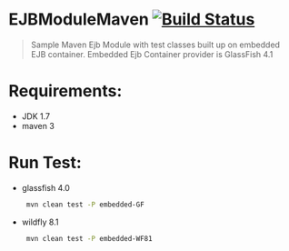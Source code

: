 # EJBModuleMaven [![Build Status](https://travis-ci.org/waleedsamy/EJBModuleMaven.svg?branch=master)](https://travis-ci.org/waleedsamy/EJBModuleMaven)
> Sample Maven Ejb Module with test classes built up on embedded EJB container. Embedded Ejb Container provider is GlassFish 4.1

# Requirements:
 * JDK 1.7
 * maven 3
 

# Run Test:
 * glassfish 4.0
 
    ```bash
     mvn clean test -P embedded-GF
    ```
    
 * wildfly 8.1
 
    ```bash
     mvn clean test -P embedded-WF81
    ```